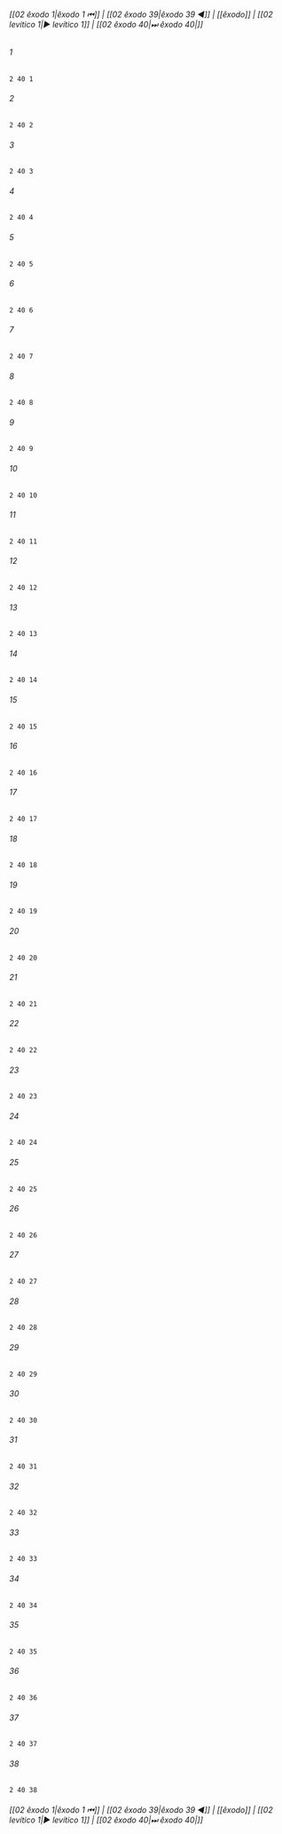 
###### [[02 êxodo 1|êxodo 1 ⏮]] | [[02 êxodo 39|êxodo 39 ◀]] | [[êxodo]] | [[02 levítico 1|▶ levítico 1]] | [[02 êxodo 40|⏭ êxodo 40|]]

###### 1
``` verse
2 40 1 
```
###### 2
``` verse
2 40 2 
```
###### 3
``` verse
2 40 3 
```
###### 4
``` verse
2 40 4 
```
###### 5
``` verse
2 40 5 
```
###### 6
``` verse
2 40 6 
```
###### 7
``` verse
2 40 7 
```
###### 8
``` verse
2 40 8 
```
###### 9
``` verse
2 40 9 
```
###### 10
``` verse
2 40 10 
```
###### 11
``` verse
2 40 11 
```
###### 12
``` verse
2 40 12 
```
###### 13
``` verse
2 40 13 
```
###### 14
``` verse
2 40 14 
```
###### 15
``` verse
2 40 15 
```
###### 16
``` verse
2 40 16 
```
###### 17
``` verse
2 40 17 
```
###### 18
``` verse
2 40 18 
```
###### 19
``` verse
2 40 19 
```
###### 20
``` verse
2 40 20 
```
###### 21
``` verse
2 40 21 
```
###### 22
``` verse
2 40 22 
```
###### 23
``` verse
2 40 23 
```
###### 24
``` verse
2 40 24 
```
###### 25
``` verse
2 40 25 
```
###### 26
``` verse
2 40 26 
```
###### 27
``` verse
2 40 27 
```
###### 28
``` verse
2 40 28 
```
###### 29
``` verse
2 40 29 
```
###### 30
``` verse
2 40 30 
```
###### 31
``` verse
2 40 31 
```
###### 32
``` verse
2 40 32 
```
###### 33
``` verse
2 40 33 
```
###### 34
``` verse
2 40 34 
```
###### 35
``` verse
2 40 35 
```
###### 36
``` verse
2 40 36 
```
###### 37
``` verse
2 40 37 
```
###### 38
``` verse
2 40 38 
```

###### [[02 êxodo 1|êxodo 1 ⏮]] | [[02 êxodo 39|êxodo 39 ◀]] | [[êxodo]] | [[02 levítico 1|▶ levítico 1]] | [[02 êxodo 40|⏭ êxodo 40|]]

